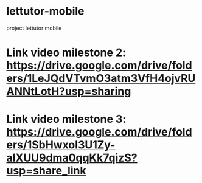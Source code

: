 # lettutor-mobile
project lettutor mobile
# Link video milestone 2: https://drive.google.com/drive/folders/1LeJQdVTvmO3atm3VfH4ojvRUANNtLotH?usp=sharing
# Link video milestone 3: https://drive.google.com/drive/folders/1SbHwxoI3U1Zy-aIXUU9dma0qqKk7qizS?usp=share_link
